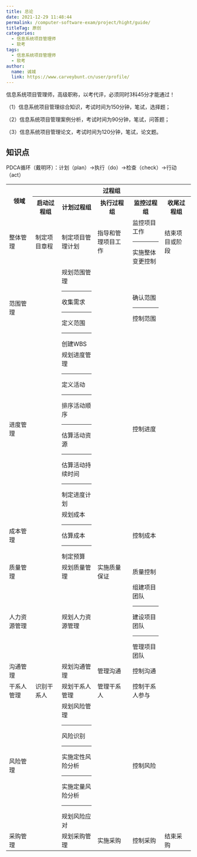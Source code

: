 ```yaml
---
title: 总论
date: 2021-12-29 11:48:44
permalink: /computer-software-exam/project/hight/guide/
titleTag: 原创
categories: 
  - 信息系统项目管理师
  - 软考
tags: 
  - 信息系统项目管理师
  - 软考
author: 
  name: 诚城
  link: https://www.carveybunt.cn/user/profile/
---
```

信息系统项目管理师，高级职称，以考代评，必须同时3科45分才能通过！

（1）信息系统项目管理综合知识，考试时间为150分钟，笔试，选择题；

（2）信息系统项目管理案例分析，考试时间为90分钟，笔试，问答题；

（3）信息系统项目管理论文，考试时间为120分钟，笔试，论文题。

## 知识点
PDCA循环（戴明环）：计划（plan）->执行（do）->检查（check）->行动（act）

<table>
<tr>
<th rowspan="2">领域</th>
<th colspan="5">过程组</th>
</tr>
<tr>
<th>启动过程组</th>
<th>计划过程组</th>
<th>执行过程组</th>
<th>监控过程组</th>
<th>收尾过程组</th>
</tr>

<tr>
<td>整体管理</td>
<td>制定项目章程</td>
<td>制定项目管理计划</td>
<td>指导和管理项目工作</td>
<td>监控项目工作</br><hr>实施整体变更控制</td>
<td>结束项目或阶段</td>
</tr>


<tr>
<td>范围管理</td>
<td></td>
<td>规划范围管理</br><hr>收集需求</br><hr>定义范围</br><hr>创建WBS</td>
<td></td>
<td>确认范围</br><hr>控制范围</td>
<td></td>
</tr>

<tr>
<td>进度管理</td>
<td></td>
<td>规划进度管理</br><hr>定义活动</br><hr>排序活动顺序</br><hr>估算活动资源</br><hr>估算活动持续时间</br><hr>制定进度计划</td>
<td></td>
<td>控制进度</td>
<td></td>
</tr>

<tr>
<td>成本管理</td>
<td></td>
<td>规划成本</br><hr>估算成本</br><hr>制定预算</td>
<td></td>
<td>控制成本</td>
<td></td>
</tr>

<tr>
<td>质量管理</td>
<td></td>
<td>规划质量管理</td>
<td>实施质量保证</td>
<td>质量控制</td>
<td></td>
</tr>

<tr>
<td>人力资源管理</td>
<td></td>
<td>规划人力资源管理</td>
<td></td>
<td>组建项目团队</br><hr>建设项目团队</br><hr>管理项目团队</td>
<td></td>
</tr>

<tr>
<td>沟通管理</td>
<td></td>
<td>规划沟通管理</td>
<td>管理沟通</br></td>
<td>控制沟通</td>
<td></td>
</tr>

<tr>
<td>干系人管理</td>
<td>识别干系人</td>
<td>规划干系人管理</td>
<td>管理干系人</td>
<td>控制干系人参与</td>
<td></td>
</tr>

<tr>
<td>风险管理</td>
<td></td>
<td>规划风险管理</br><hr>风险识别</br><hr>实施定性风险分析</br><hr>实施定量风险分析</br><hr>规划风险应对</td>
<td></td>
<td>控制风险</td>
<td></td>
</tr>

<tr>
<td>采购管理</td>
<td></td>
<td>规划采购管理</td>
<td>实施采购</td>
<td>控制采购</td>
<td>结束采购</td>
</tr>
</table>